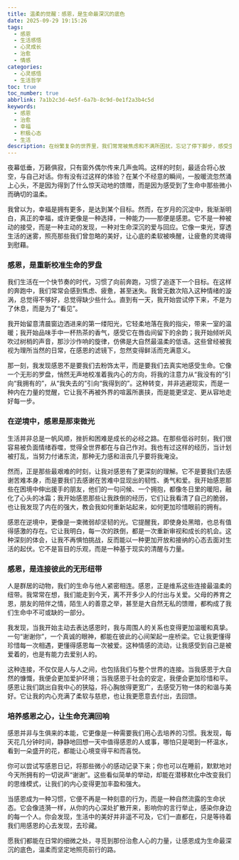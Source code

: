 ```yaml
---
title: 温柔的觉醒：感恩，是生命最深沉的底色
date: 2025-09-29 19:15:26
tags:
  - 感恩
  - 生活感悟
  - 心灵成长
  - 治愈
  - 情感
categories:
  - 心灵感悟
  - 生活哲学
toc: true
toc_number: true
abbrlink: 7a1b2c3d-4e5f-6a7b-8c9d-0e1f2a3b4c5d
keywords:
  - 感恩
  - 治愈
  - 幸福
  - 积极心态
  - 生活
description: 在纷繁复杂的世界里，我们常常被焦虑和不满所困扰，忘记了停下脚步，感受生命中那些微小而确切的温柔。这篇文章将带你走进感恩的内心世界，探索它如何成为我们抵御风雨的力量，如何点亮日常的微光，又如何将我们与爱和希望紧密相连。让我们一同发现，当感恩成为一种习惯，生命便处处是温柔，心底便涌动着不竭的暖流。
---
```


夜幕低垂，万籁俱寂，只有窗外偶尔传来几声虫鸣。这样的时刻，最适合将心放空，与自己对话。你有没有过这样的体验？在某个不经意的瞬间，一股暖流忽然涌上心头，不是因为得到了什么惊天动地的馈赠，而是因为感受到了生命中那些微小而确切的温柔。

我曾以为，幸福是拥有更多，是达到某个目标。然而，在岁月的沉淀中，我渐渐明白，真正的幸福，或许更像是一种选择，一种能力——那便是感恩。它不是一种被动的接受，而是一种主动的发现，一种对生命深沉的爱与回应。它像一束光，穿透生活的迷雾，照亮那些我们曾忽略的美好，让心底的柔软被唤醒，让疲惫的灵魂得到慰藉。

### 感恩，是重新校准生命的罗盘

我们生活在一个快节奏的时代，习惯了向前奔跑，习惯了追逐下一个目标。在这样的奔跑中，我们常常会感到焦虑、疲惫，甚至迷失。我曾无数次陷入这种情绪的漩涡，总觉得不够好，总觉得缺少些什么。直到有一天，我开始尝试停下来，不是为了休息，而是为了“看见”。

我开始留意清晨窗边洒进来的第一缕阳光，它轻柔地落在我的指尖，带来一室的温暖；我开始品味手中一杯热茶的香气，感受它在唇齿间留下的余韵；我开始倾听风吹过树梢的声音，那沙沙作响的旋律，仿佛是大自然最温柔的低语。这些曾经被我视为理所当然的日常，在感恩的滤镜下，忽然变得鲜活而充满意义。

那一刻，我发现感恩不是要我们去粉饰太平，而是要我们去真实地感受生命。它像一个无形的罗盘，悄然无声地校准着我内心的方向，将我的注意力从“我没有的”引向“我拥有的”，从“我失去的”引向“我得到的”。这种转变，并非逃避现实，而是一种内在力量的觉醒，它让我不再被外界的喧嚣所裹挟，而是能更坚定、更从容地走好每一步。

### 在逆境中，感恩是那束微光

生活并非总是一帆风顺，挫折和困难是成长的必经之路。在那些低谷时刻，我们很容易被负面情绪吞噬，觉得全世界都在与自己作对。我也有过这样的经历，当计划被打乱，当努力付诸东流，那种无力感和沮丧几乎要将我淹没。

然而，正是那些最艰难的时刻，让我对感恩有了更深刻的理解。它不是要我们去感谢苦难本身，而是要我们去感谢在苦难中显现出的韧性、勇气和爱。我开始感恩那些在困境中伸出援手的朋友，他们的一句问候、一个拥抱，都像冬日里的暖阳，融化了心头的冰霜；我开始感恩那些让我跌倒的经历，它们让我看清了自己的脆弱，也让我发现了内在的强大，教会我如何重新站起来，如何更加珍惜眼前的拥有。

感恩在逆境中，更像是一束微弱却坚韧的光。它提醒我，即使身处黑暗，也总有值得感激的存在。它让我明白，每一次的跌倒，都是一次重新审视和成长的机会。这种深刻的体会，让我不再惧怕挑战，反而能以一种更加开放和接纳的心态去面对生活的起伏。它不是盲目的乐观，而是一种基于现实的清醒与力量。

### 感恩，是连接彼此的无形纽带

人是群居的动物，我们的生命与他人紧密相连。感恩，正是维系这些连接最温柔的纽带。我常常在想，我们能走到今天，离不开多少人的付出与关爱。父母的养育之恩，朋友的陪伴之情，陌生人的善意之举，甚至是大自然无私的馈赠，都构成了我们生命中不可或缺的一部分。

我发现，当我开始主动去表达感恩时，我与周围人的关系也变得更加温暖和真挚。一句“谢谢你”，一个真诚的眼神，都能在彼此的心间架起一座桥梁。它让我更懂得珍惜每一次相遇，更懂得感恩每一次被爱。这种情感的流动，让我感受到自己是被爱着的，也是有能力去爱别人的。

这种连接，不仅仅是人与人之间，也包括我们与整个世界的连接。当我感恩于大自然的慷慨，我便会更加爱护环境；当我感恩于社会的安定，我便会更加珍惜和平。感恩让我们跳出自我中心的狭隘，将心胸放得更宽广，去感受万物一体的和谐与美好。它让我的内心充满了柔软与慈悲，也让我更愿意去付出，去回馈。

### 培养感恩之心，让生命充满回响

感恩并非与生俱来的本能，它更像是一种需要我们用心去培养的习惯。我发现，每天花几分钟时间，静静地回想一天中值得感恩的人或事，哪怕只是喝到一杯温水，看到一朵盛开的花，都能让心境变得平和而喜悦。

你可以尝试写感恩日记，将那些微小的感动记录下来；你也可以在睡前，默默地对今天所拥有的一切说声“谢谢”。这些看似简单的举动，却能在潜移默化中改变我们的思维模式，让我们的内心变得更加丰盈和强大。

当感恩成为一种习惯，它便不再是一种刻意的行为，而是一种自然流露的生命状态。它会像涟漪一样，从你的内心深处扩散开来，影响你的言行举止，感染你身边的每一个人。你会发现，生活中的美好并非遥不可及，它们一直都在，只是等待着我们用感恩的心去发现，去珍藏。

愿我们都能在日常的细微之处，寻觅到那份治愈人心的力量，让感恩成为生命最深沉的底色，温柔而坚定地照亮前行的路。